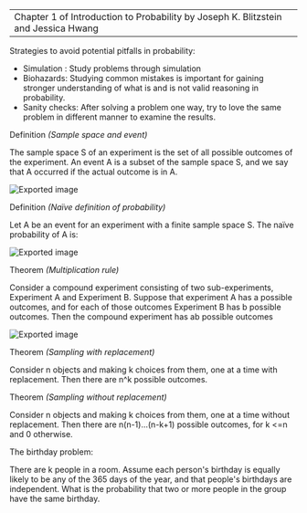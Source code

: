 |   |
|---|
|Chapter 1 of Introduction to Probability by Joseph K. Blitzstein and Jessica Hwang|

  

Strategies to avoid potential pitfalls in probability:

- Simulation : Study problems through simulation
- Biohazards: Studying common mistakes is important for gaining stronger understanding of what is and is not valid reasoning in probability.
- Sanity checks: After solving a problem one way, try to love the same problem in different manner to examine the results.

  

Definition _(Sample space and event)_

The sample space S of an experiment is the set of all possible outcomes of the experiment. An event A is a subset of the sample space S, and we say that A occurred if the actual outcome is in A.

  
![Exported image](Exported%20image%2020231118114140-0.png)  
  

Definition _(Naïve definition of probability)_

Let A be an event for an experiment with a finite sample space S. The naïve probability of A is:

![Exported image](Exported%20image%2020231118114140-1.png)  

Theorem _(Multiplication rule)_

Consider a compound experiment consisting of two sub-experiments, Experiment A and Experiment B. Suppose that experiment A has a possible outcomes, and for each of those outcomes Experiment B has b possible outcomes. Then the compound experiment has ab possible outcomes

  
![Exported image](Exported%20image%2020231118114140-2.png)  

Theorem _(Sampling with replacement)_

Consider n objects and making k choices from them, one at a time with replacement. Then there are n^k possible outcomes.

  

Theorem _(Sampling without replacement)_

Consider n objects and making k choices from them, one at a time without replacement. Then there are n(n-1)…(n-k+1) possible outcomes, for k <=n and 0 otherwise.

  

The birthday problem:

There are k people in a room. Assume each person's birthday is equally likely to be any of the 365 days of the year, and that people's birthdays are independent. What is the probability that two or more people in the group have the same birthday.